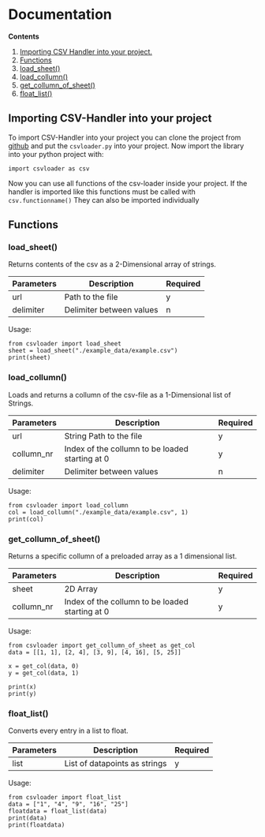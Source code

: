 # Documentation

**Contents**
1. [Importing CSV Handler into your project.](#importing-csv-handler-into-your-project)
2. [Functions](#functions)
  1. [load_sheet()](#load_sheet)
  2. [load_collumn()](#load_collumn)
  3. [get_collumn_of_sheet()](#get_collumn_of_sheet)
  4. [float_list()](#float_list)

## Importing CSV-Handler into your project
To import CSV-Handler into your project you can clone the project from [github](http://github.com/DapfiDuck/csvhandler) and put the ``csvloader.py`` into your project. Now import the library into your python project with:
```
import csvloader as csv
```
Now you can use all functions of the csv-loader inside your project. If the handler is imported like this functions must be called with ``csv.functionname()`` They can also be imported individually

## Functions
### load_sheet()
Returns contents of the csv as a 2-Dimensional array of strings.

|Parameters|Description|Required|
|----------|-----------|--------|
|url       |Path to the file|y|
|delimiter |Delimiter between values|n|

Usage:
```
from csvloader import load_sheet
sheet = load_sheet("./example_data/example.csv")
print(sheet)
```

### load_collumn()
Loads and returns a collumn of the csv-file as a 1-Dimensional list of Strings.

|Parameters|Description|Required|
|----------|-----------|--------|
|url       |String Path to the file|y|
|collumn_nr|Index of the collumn to be loaded starting at 0|y|
|delimiter |Delimiter between values|n|

Usage:
```
from csvloader import load_collumn
col = load_collumn("./example_data/example.csv", 1)
print(col)
```

### get_collumn_of_sheet()
Returns a specific collumn of a preloaded array as a 1 dimensional list.


|Parameters|Description|Required|
|----------|-----------|--------|
|sheet     |2D Array   |y|
|collumn_nr|Index of the collumn to be loaded starting at 0|y|

Usage:
```
from csvloader import get_collumn_of_sheet as get_col
data = [[1, 1], [2, 4], [3, 9], [4, 16], [5, 25]]

x = get_col(data, 0)
y = get_col(data, 1)

print(x)
print(y)
```

### float_list()
Converts every entry in a list to float.

|Parameters|Description|Required|
|----------|-----------|--------|
|list|List of datapoints as strings|y|

Usage:
```
from csvloader import float_list
data = ["1", "4", "9", "16", "25"]
floatdata = float_list(data)
print(data)
print(floatdata)
```
